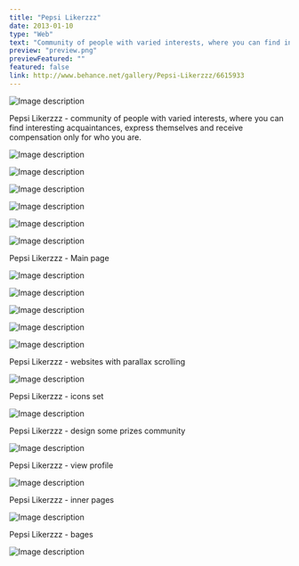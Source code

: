 ```yaml
---
title: "Pepsi Likerzzz"
date: 2013-01-10
type: "Web"
text: "Community of people with varied interests, where you can find interesting acquaintances, express themselves and receive compensation only for who you are."
preview: "preview.png"
previewFeatured: ""
featured: false
link: http://www.behance.net/gallery/Pepsi-Likerzzz/6615933
---
```


![Image description](1.png)

Pepsi Likerzzz - community of people with varied interests, where you can find interesting acquaintances, express themselves and receive compensation only for who you are.

![Image description](2.png)

![Image description](3.png)

![Image description](4.png)

![Image description](5.png)

![Image description](6.png)

![Image description](7.png)

Pepsi Likerzzz - Main page

![Image description](8.png)

![Image description](9.png)

![Image description](10.png)

![Image description](11.png)

![Image description](12.png)

Pepsi Likerzzz - websites with parallax scrolling

![Image description](13.png)

Pepsi Likerzzz - icons set

![Image description](14.png)

Pepsi Likerzzz - design some prizes community

![Image description](15.png)

Pepsi Likerzzz - view profile

![Image description](16.png)

Pepsi Likerzzz - inner pages

![Image description](16.png)


Pepsi Likerzzz - bages

![Image description](17.png)










